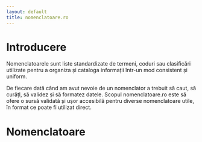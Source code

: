 ```yaml
---
layout: default
title: nomenclatoare.ro
---
```


# Introducere

Nomenclatoarele sunt liste standardizate de termeni, coduri sau clasificări utilizate pentru a organiza și cataloga informații într-un mod consistent și uniform. 

De fiecare dată când am avut nevoie de un nomenclator a trebuit să caut, să curățl, să validez și să formatez datele. Scopul nomenclatoare.ro este să ofere o sursă validată și ușor accesibilă pentru diverse nomenclatoare utile, în format ce poate fi utilizat direct.

# Nomenclatoare

